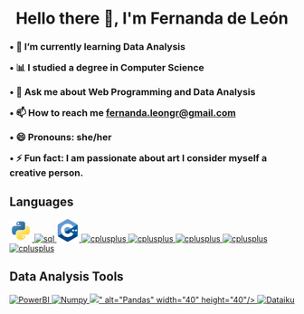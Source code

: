 <h1 align="center">Hello there 👋, I'm Fernanda de León</h1>
<!--h2 align="center">Data Analyst</h2-->


<h3>
  
• 📖 I’m currently learning **Data Analysis**

• 📊 I studied a degree in **Computer Science** 

• 💬 Ask me about **Web Programming and Data Analysis**

• 📫 How to reach me **fernanda.leongr@gmail.com** 

• 😄 Pronouns: **she/her** 

• ⚡ Fun fact: I am passionate about **art** I consider myself a **creative person**.</h3>

<h2 align="left">Languages</h2>
<p align="left">
  <a href="https://www.python.org" target="_blank" rel="noreferrer">
    <img src="https://raw.githubusercontent.com/devicons/devicon/master/icons/python/python-original.svg" alt="python" width="40" height="40"/>
  </a>
 <a href="https://www.w3schools.com/sql/" target="_blank" rel="noreferrer">
    <img src="https://upload.wikimedia.org/wikipedia/commons/thumb/8/87/Sql_data_base_with_logo.png/640px-Sql_data_base_with_logo.png" alt="sql" width="100" height="40"/>
  </a>
  <a href="https://www.w3schools.com/cpp/" target="_blank" rel="noreferrer">
    <img src="https://raw.githubusercontent.com/devicons/devicon/master/icons/cplusplus/cplusplus-original.svg" alt="cplusplus" width="40" height="40"/>
  </a>
  <a href="https://www.w3schools.com/html/default.asp" target="_blank" rel="noreferrer">
    <img src="https://upload.wikimedia.org/wikipedia/commons/6/61/HTML5_logo_and_wordmark.svg" alt="cplusplus" width="40" height="40"/>
  <a href="https://www.w3schools.com/php/default.asp" target="_blank" rel="noreferrer">
    <img src="https://www.php.net/images/logos/new-php-logo.svg" alt="cplusplus" width="40" height="40"/>
  </a>
  <a href="https://www.w3schools.com/mysql/default.asp" target="_blank" rel="noreferrer">
    <img src="https://www.mysql.com/common/logos/logo-mysql-170x115.png" alt="cplusplus" width="40" height="40"/>
  </a>
  <a href="https://www.w3schools.com/css/default.asp" target="_blank" rel="noreferrer">
    <img src="https://images.icon-icons.com/2415/PNG/512/css_original_wordmark_logo_icon_146576.png" alt="cplusplus" width="40" height="40"/>
  </a>
  <a href="https://www.w3schools.com/xml/default.asp" target="_blank" rel="noreferrer">
    <img src="https://static.vecteezy.com/system/resources/previews/015/829/760/original/xml-file-format-icon-free-vector.jpg" alt="cplusplus" width="40" height="40"/>
  </a>
</p>

<h2 align="left">Data Analysis Tools</h2>
<p align="left">
 <a href="https://powerbi.microsoft.com/" target="_blank" rel="noreferrer"> <img src="https://www.vectorlogo.zone/logos/microsoft_powerbi/microsoft_powerbi-icon.svg" alt="PowerBI" width="40" height="40"/> </a>
 <a href="https://www.w3schools.com/python/numpy/default.asp" target="_blank" rel="noreferrer"> <img src="https://user-images.githubusercontent.com/50221806/86498201-a8bd8680-bd39-11ea-9d08-66b610a8dc01.png" alt="Numpy" width="40" height="40"/> </a>
 <a href="https://www.w3schools.com/python/pandas/default.asp" target="_blank" rel="noreferrer"> <img src="<svg xmlns="http://www.w3.org/2000/svg" viewBox="0 0 128 128"><path fill="#130754" d="M46.236 7.567h13.99v29.047h-13.99Zm0 59.668h13.99V96.28h-13.99Z"/><path fill="#ffca00" d="M46.236 45.092h13.99v13.705h-13.99Z"/><path fill="#130754" d="M23.763 31.446h13.989V128h-13.99ZM68.245 91.2h13.99v29.046h-13.99Zm0-59.72h13.99v29.047h-13.99Z"/><path fill="#e70488" d="M68.245 69.011h13.99v13.705h-13.99Z"/><path fill="#130754" d="M90.248 0h13.99v96.554h-13.99Z"/></svg>" alt="Pandas" width="40" height="40"/> </a>
 <a href="https://www.dataiku.com/" target="_blank" rel="noreferrer"> <img src="https://asset.brandfetch.io/ideiEi_KEb/ido93xJJf6.png" alt="Dataiku" width="40" height="40"/> </a>
</p>
